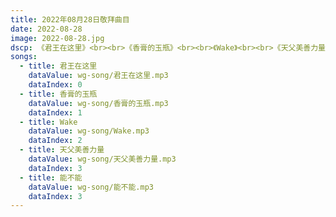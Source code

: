 ```yaml
---
title: 2022年08月28日敬拜曲目
date: 2022-08-28
image: 2022-08-28.jpg
dscp: 《君王在这里》<br><br>《香膏的玉瓶》<br><br>《Wake》<br><br>《天父美善力量》<br><br>《能不能》
songs:
  - title: 君王在这里
    dataValue: wg-song/君王在这里.mp3
    dataIndex: 0
  - title: 香膏的玉瓶
    dataValue: wg-song/香膏的玉瓶.mp3
    dataIndex: 1
  - title: Wake
    dataValue: wg-song/Wake.mp3
    dataIndex: 2
  - title: 天父美善力量
    dataValue: wg-song/天父美善力量.mp3
    dataIndex: 3
  - title: 能不能
    dataValue: wg-song/能不能.mp3
    dataIndex: 3
---
```


